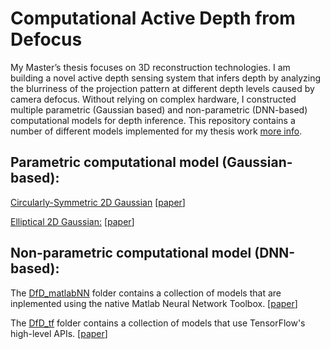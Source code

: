 # Computational Active Depth from Defocus

My Master’s thesis focuses on 3D reconstruction technologies. I am building a novel active depth sensing system that infers depth by analyzing the blurriness of the projection pattern at different depth levels caused by camera defocus. Without relying on complex hardware, I constructed multiple parametric (Gaussian based) and non-parametric (DNN-based) computational models for depth inference. This repository contains a number of different models implemented for my thesis work [more info](https://averyma.github.io/publications/).

## Parametric computational model (Gaussian-based):
[Circularly-Symmetric 2D Gaussian](https://github.com/averyma/active-depth-from-defocus/tree/master/parametric_model/std_depth_inference_model) [[paper](http://openjournals.uwaterloo.ca/index.php/vsl/article/view/96)]

[Elliptical 2D Gaussian:](https://github.com/averyma/active-depth-from-defocus/tree/master/parametric_model/minEigen_depth_inference_model) [[paper](https://icipe17.uwaterloo.ca/papers/27TMa.pdf)]

## Non-parametric computational model (DNN-based):
The [DfD_matlabNN](https://github.com/averyma/active-depth-from-defocus/tree/master/non_parametric_model/DfD_matlabNN) folder contains a collection of models that are inplemented using the native Matlab Neural Network Toolbox. [[paper](https://link.springer.com/chapter/10.1007/978-3-319-59876-5_5)]

The [DfD_tf](https://github.com/averyma/active-depth-from-defocus/tree/master/non_parametric_model/DfD_tf) folder contains a collection of models that use TensorFlow's high-level APIs. [[paper](https://averyma.github.io/files/CRV_2018.pdf)]
